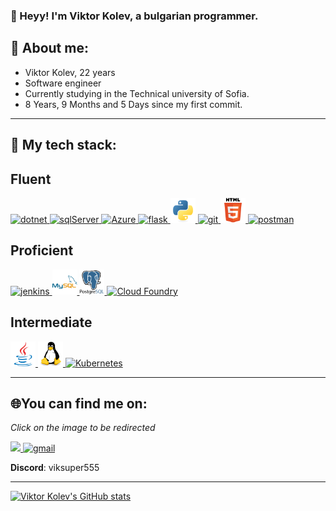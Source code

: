 ### 👋 Heyy! I'm Viktor Kolev, a bulgarian programmer.

## **🦈 About me:**
* Viktor Kolev, 22 years
* Software engineer
* Currently studying in the Technical university of Sofia.
* 8 Years, 9 Months and 5 Days since my first commit.
<hr>

## **🧱 My tech stack:**
<p>
<h2 align="left">Fluent</h2>
<a href="https://dotnet.microsoft.com/en-us/" target="_blank" rel="noreferrer"> <img src="https://learn.microsoft.com/dotnet/media/dotnet-logo.png" alt="dotnet" width="40" height="40"/> </a> 
<a href="https://www.microsoft.com/en-us/sql-server/" target="_blank" rel="noreferrer"> <img src="https://img.icons8.com/color/480/microsoft-sql-server.png" alt="sqlServer" width="40" height="40"/> </a> 
<a href="https://azure.microsoft.com/" target="_blank" rel="noreferrer"> <img src="https://cdn-icons-png.flaticon.com/512/873/873107.png" alt="Azure" width="40" height="40"/> </a> 
<a href="https://flask.palletsprojects.com/en/2.2.x/" target="_blank" rel="noreferrer"> <img src="https://www.vectorlogo.zone/logos/pocoo_flask/pocoo_flask-ar21.png" alt="flask" width="80" height="40"/> </a>
<a href="https://www.python.org" target="_blank" rel="noreferrer"> <img src="https://raw.githubusercontent.com/devicons/devicon/master/icons/python/python-original.svg" alt="python" width="40" height="40"/> </a>
<a href="https://www.w3schools.com/cs/" target="_blank" rel="noreferrer"> </a> <a href="https://git-scm.com/" target="_blank" rel="noreferrer"> <img src="https://www.vectorlogo.zone/logos/git-scm/git-scm-icon.svg" alt="git" width="40" height="40"/> </a> 
<a href="https://www.w3.org/html/" target="_blank" rel="noreferrer"> <img src="https://raw.githubusercontent.com/devicons/devicon/master/icons/html5/html5-original-wordmark.svg" alt="html5" width="40" height="40"/>
<a href="https://postman.com" target="_blank" rel="noreferrer"> <img src="https://www.vectorlogo.zone/logos/getpostman/getpostman-icon.svg" alt="postman" width="40" height="40"/> </a>
</p>
<p>
<h2 align="left">Proficient</h2>
<a href="https://www.jenkins.io" target="_blank" rel="noreferrer"> <img src="https://www.vectorlogo.zone/logos/jenkins/jenkins-icon.svg" alt="jenkins" width="40" height="40"/> </a> 
<a href="https://www.mysql.com/" target="_blank" rel="noreferrer"> <img src="https://raw.githubusercontent.com/devicons/devicon/master/icons/mysql/mysql-original-wordmark.svg" alt="mysql" width="40" height="40"/> </a> 
<a href="https://www.postgresql.org" target="_blank" rel="noreferrer"> <img src="https://raw.githubusercontent.com/devicons/devicon/master/icons/postgresql/postgresql-original-wordmark.svg" alt="postgresql" width="40" height="40"/> </a> 
<a href="https://www.cloudfoundry.org" target="_blank" rel="noreferrer"> <img src="https://avatars.githubusercontent.com/u/621746?s=280&v=4" alt="Cloud Foundry" width="40" height="40"/> </a> 
</p>
<p>
<h2 align="left">Intermediate</h2>
<a href="https://www.java.com" target="_blank" rel="noreferrer"> <img src="https://raw.githubusercontent.com/devicons/devicon/master/icons/java/java-original.svg" alt="java" width="40" height="40"/>
<a href="https://www.linux.org/" target="_blank" rel="noreferrer"> <img src="https://raw.githubusercontent.com/devicons/devicon/master/icons/linux/linux-original.svg" alt="linux" width="40" height="40"/> </a> 
<a href="https://kubernetes.io" target="_blank" rel="noreferrer"> <img src="https://upload.wikimedia.org/wikipedia/commons/thumb/3/39/Kubernetes_logo_without_workmark.svg/617px-Kubernetes_logo_without_workmark.svg.png" alt="Kubernetes" width="40" height="40"/> </a> 
</p>
<hr>

## **🌐You can find me on:**
*Click on the image to be redirected*

<a href="https://www.linkedin.com/in/viktor-kolev-496a68184/">
<img src="https://img.shields.io/badge/linkedin-%230077B5.svg?style=for-the-badge&logo=linkedin&logoColor=white"/>
</a>
<a href="mailto:v.kolev555@gmail.com">
<img alt=gmail src="https://img.shields.io/badge/Gmail-D14836?style=for-the-badge&logo=gmail&logoColor=white"/>
</a>

**Discord**: viksuper555
<hr>

[![Viktor Kolev's GitHub stats](https://github-readme-stats.vercel.app/api?username=viksuper555&count_private=true&show_icons=true&theme=vue-dark)](https://github.com/anuraghazra/github-readme-stats)
